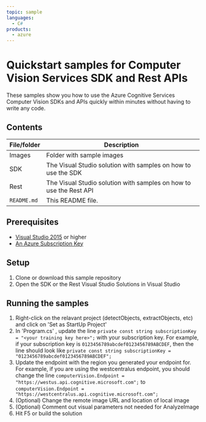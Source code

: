 ```yaml
---
topic: sample
languages:
  - C# 
products:
  - azure
---
```


# Quickstart samples for Computer Vision Services SDK and Rest APIs

These samples show you how to use the Azure Cognitive Services Computer Vision SDKs and APIs quickly within minutes without having to write any code.

## Contents

| File/folder | Description |
|-------------|-------------|
| Images       | Folder with sample images |
| SDK | The Visual Studio solution with samples on how to use the SDK |
| Rest | The Visual Studio solution with samples on how to use the Rest API|
| `README.md` | This README file. |


## Prerequisites

- [Visual Studio 2015](https://visualstudio.microsoft.com/) or higher
- [An Azure Subscription Key](https://azure.microsoft.com/en-us/try/cognitive-services/?api=computer-vision) 

## Setup

1. Clone or download this sample repository
2. Open the SDK or the Rest Visual Studio Solutions in Visual Studio

## Running the samples

1. Right-click on the relavant project (detectObjects, extractObjects, etc) and click on 'Set as StartUp Project'
2. In 'Program.cs' , update the line 
```private const string subscriptionKey = "<your training key here>";``` with your subscription key. For example, if your subscription key is `0123456789abcdef0123456789ABCDEF`, then the line should look like
```private const string subscriptionKey = "0123456789abcdef0123456789ABCDEF"; ```
3. Update the endpoint with the region you generated your endpoint for. For example, if you are using the westcentralus endpoint, you should change the line ``` computerVision.Endpoint = "https://westus.api.cognitive.microsoft.com"; ``` to  ``` computerVision.Endpoint = "https://westcentralus.api.cognitive.microsoft.com"; ```
4. (Optional) Change the remote image URL and location of local image
5. (Optional) Comment out visual parameters not needed for AnalyzeImage 
6. Hit F5 or build the solution

